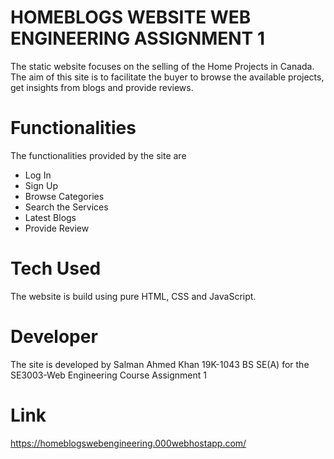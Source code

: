 # HOMEBLOGS WEBSITE WEB ENGINEERING ASSIGNMENT 1

The static website focuses on the selling of the Home Projects in Canada.
The aim of this site is to facilitate the buyer to browse the available projects, get insights from blogs and provide reviews.

# Functionalities

The functionalities provided by the site are

* Log In
* Sign Up
* Browse Categories
* Search the Services
* Latest Blogs
* Provide Review

# Tech Used

The website is build using pure HTML, CSS and JavaScript.

# Developer

The site is developed by Salman Ahmed Khan 19K-1043 BS SE(A) for the SE3003-Web Engineering Course Assignment 1

# Link

https://homeblogswebengineering.000webhostapp.com/